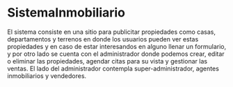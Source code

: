 # SistemaInmobiliario

El sistema consiste en una sitio para publicitar propiedades como casas, departamentos y terrenos en donde los usuarios pueden ver estas propiedades y en caso de estar interesandos en alguno llenar un formulario, y por otro lado se cuenta con el administrador donde podemos crear, editar o eliminar las propiedades, agendar citas para su vista y gestionar las ventas. El lado del administrador contempla super-administrador, agentes inmobiliarios y vendedores.
